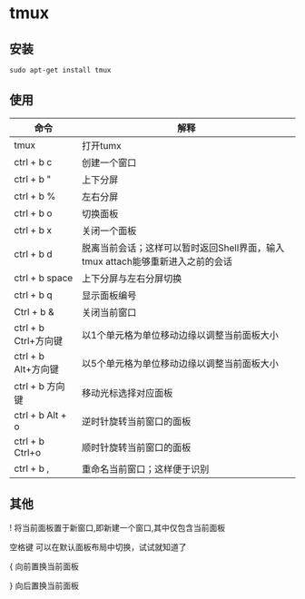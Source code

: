 # tmux

## 安装
```
sudo apt-get install tmux
```

## 使用

命令|解释
-|-
tmux|打开tumx
ctrl + b c|创建一个窗口
ctrl + b "|上下分屏
ctrl + b %|左右分屏
ctrl + b o|切换面板
ctrl + b x|关闭一个面板
ctrl + b d|脱离当前会话；这样可以暂时返回Shell界面，输入tmux attach能够重新进入之前的会话
ctrl + b space|上下分屏与左右分屏切换
ctrl + b q|显示面板编号
Ctrl + b &|关闭当前窗口
ctrl + b Ctrl+方向键|以1个单元格为单位移动边缘以调整当前面板大小
ctrl + b Alt+方向键|以5个单元格为单位移动边缘以调整当前面板大小
ctrl + b 方向键|移动光标选择对应面板
ctrl + b Alt + o |逆时针旋转当前窗口的面板
ctrl + b Ctrl+o|顺时针旋转当前窗口的面板
ctrl + b ,|重命名当前窗口；这样便于识别
## 其他

! 将当前面板置于新窗口,即新建一个窗口,其中仅包含当前面板

空格键 可以在默认面板布局中切换，试试就知道了

{ 向前置换当前面板

} 向后置换当前面板


